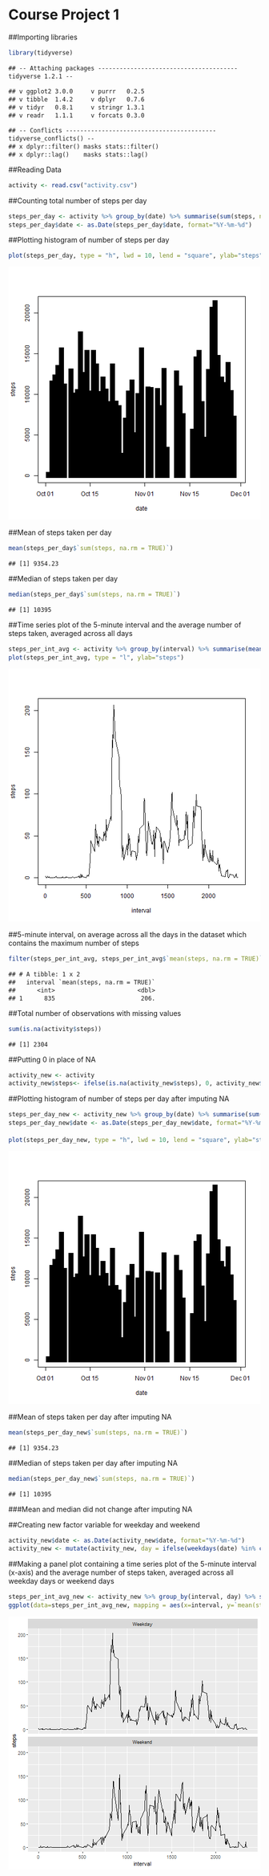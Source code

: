 Course Project 1
==================

##Importing libraries

```r
library(tidyverse)
```

```
## -- Attaching packages --------------------------------------- tidyverse 1.2.1 --
```

```
## v ggplot2 3.0.0     v purrr   0.2.5
## v tibble  1.4.2     v dplyr   0.7.6
## v tidyr   0.8.1     v stringr 1.3.1
## v readr   1.1.1     v forcats 0.3.0
```

```
## -- Conflicts ------------------------------------------ tidyverse_conflicts() --
## x dplyr::filter() masks stats::filter()
## x dplyr::lag()    masks stats::lag()
```

##Reading Data


```r
activity <- read.csv("activity.csv")
```

##Counting total number of steps per day


```r
steps_per_day <- activity %>% group_by(date) %>% summarise(sum(steps, na.rm = TRUE))
steps_per_day$date <- as.Date(steps_per_day$date, format="%Y-%m-%d")
```

##Plotting histogram of number of steps per day


```r
plot(steps_per_day, type = "h", lwd = 10, lend = "square", ylab="steps")
```

![plot of chunk unnamed-chunk-4](figure/unnamed-chunk-4-1.png)

##Mean of steps taken per day

```r
mean(steps_per_day$`sum(steps, na.rm = TRUE)`)
```

```
## [1] 9354.23
```

##Median of steps taken per day

```r
median(steps_per_day$`sum(steps, na.rm = TRUE)`)
```

```
## [1] 10395
```

##Time series plot of the 5-minute interval and the average number of steps taken, averaged across all days


```r
steps_per_int_avg <- activity %>% group_by(interval) %>% summarise(mean(steps, na.rm = TRUE))
plot(steps_per_int_avg, type = "l", ylab="steps")
```

![plot of chunk unnamed-chunk-7](figure/unnamed-chunk-7-1.png)

##5-minute interval, on average across all the days in the dataset which contains the maximum number of steps


```r
filter(steps_per_int_avg, steps_per_int_avg$`mean(steps, na.rm = TRUE)`==max(steps_per_int_avg$`mean(steps, na.rm = TRUE)`))
```

```
## # A tibble: 1 x 2
##   interval `mean(steps, na.rm = TRUE)`
##      <int>                       <dbl>
## 1      835                        206.
```

##Total number of observations with missing values


```r
sum(is.na(activity$steps))
```

```
## [1] 2304
```

##Putting 0 in place of NA


```r
activity_new <- activity
activity_new$steps<- ifelse(is.na(activity_new$steps), 0, activity_new$steps)
```

##Plotting histogram of number of steps per day after imputing NA 


```r
steps_per_day_new <- activity_new %>% group_by(date) %>% summarise(sum(steps, na.rm = TRUE))
steps_per_day_new$date <- as.Date(steps_per_day_new$date, format="%Y-%m-%d")

plot(steps_per_day_new, type = "h", lwd = 10, lend = "square", ylab="steps")
```

![plot of chunk unnamed-chunk-11](figure/unnamed-chunk-11-1.png)

##Mean of steps taken per day after imputing NA

```r
mean(steps_per_day_new$`sum(steps, na.rm = TRUE)`)
```

```
## [1] 9354.23
```

##Median of steps taken per day after imputing NA

```r
median(steps_per_day_new$`sum(steps, na.rm = TRUE)`)
```

```
## [1] 10395
```

###Mean and median did not change after imputing NA

##Creating new factor variable for weekday and weekend

```r
activity_new$date <- as.Date(activity_new$date, format="%Y-%m-%d")
activity_new <- mutate(activity_new, day = ifelse(weekdays(date) %in% c("Saturday", "Sunday"), "Weekend", "Weekday"))
```

##Making a panel plot containing a time series plot of the 5-minute interval (x-axis) and the average number of steps taken, averaged across all weekday days or weekend days

```r
steps_per_int_avg_new <- activity_new %>% group_by(interval, day) %>% summarise(mean(steps, na.rm = TRUE))
ggplot(data=steps_per_int_avg_new, mapping = aes(x=interval, y=`mean(steps, na.rm = TRUE)`))+facet_wrap(~day, nrow=2)+geom_line()+labs(y = "steps")
```

![plot of chunk unnamed-chunk-15](figure/unnamed-chunk-15-1.png)

